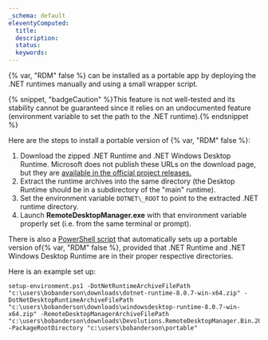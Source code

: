 ```yaml
---
_schema: default
eleventyComputed:
  title:
  description:
  status:
  keywords:
---
```

{% var, "RDM" false %} can be installed as a portable app by deploying the .NET runtimes manually and using a small wrapper script.

{% snippet, "badgeCaution" %}This feature is not well-tested and its stability cannot be guaranteed since it relies on an undocumented feature (environment variable to set the path to the .NET runtime).{% endsnippet %}

Here are the steps to install a portable version of {% var, "RDM" false %}:

1. Download the zipped .NET Runtime and .NET Windows Desktop Runtime. Microsoft does not publish these URLs on the download page, but they are [available in the official project releases.](https://dotnetcli.blob.core.windows.net/dotnet/release-metadata/8.0/releases.json)
2. Extract the runtime archives into the same directory (the Desktop Runtime should be in a subdirectory of the "main" runtime).
3. Set the environment variable `DOTNET\_ROOT` to point to the extracted .NET runtime directory.
4. Launch **RemoteDesktopManager.exe** with that environment variable properly set (i.e. from the same terminal or prompt).

There is also a [PowerShell script](https://gist.github.com/thenextman/2061ada9461f1f7a217ec84ffc5e79d1) that automatically sets up a portable version of{% var, "RDM" false %}, provided that .NET Runtime and .NET Windows Desktop Runtime are in their proper respective directories.

Here is an example set up:

```
setup-environment.ps1 -DotNetRuntimeArchiveFilePath "c:\users\bobanderson\downloads\dotnet-runtime-8.0.7-win-x64.zip" -DotNetDesktopRuntimeArchiveFilePath "c:\users\bobanderson\downloads\windowsdesktop-runtime-8.0.7-win-x64.zip" -RemoteDesktopManagerArchiveFilePath "c:\users\bobanderson\downloads\Devolutions.RemoteDesktopManager.Bin.2024.1.28.0.zip" -PackageRootDirectory "c:\users\bobanderson\portable"
```